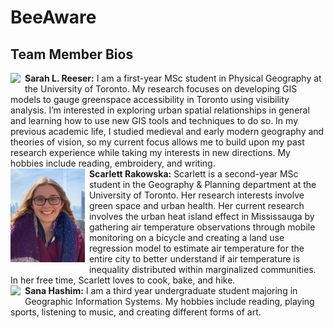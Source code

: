 # BeeAware

## Team Member Bios

<img src="./images/sarah.jpg" style="max-height:150px; margin:0 .5em .25em 0; float: left;" /> **Sarah L. Reeser:** I am a first-year MSc student in Physical Geography at the University of Toronto. My research focuses on developing GIS models to gauge greenspace accessibility in Toronto using visibility analysis. I’m interested in exploring urban spatial relationships in general and learning how to use new GIS tools and techniques to do so. In my previous academic life, I studied medieval and early modern geography and theories of vision, so my current focus allows me to build upon my past research experience while taking my interests in new directions. My hobbies include reading, embroidery, and writing.<br style="clear:both;" />
<img src="../images/scarlett.jpg" style="max-height:150px; margin:0 .5em .25em 0; float: left;" /> **Scarlett Rakowska:** Scarlett is a second-year MSc student in the Geography & Planning department at the University of Toronto. Her research interests involve green space and urban health. Her current research involves the urban heat island effect in Mississauga by gathering air temperature observations through mobile monitoring on a bicycle and creating a land use regression model to estimate air temperature for the entire city to better understand if air temperature is inequality distributed within marginalized communities. In her free time, Scarlett loves to cook, bake, and hike.<br style="clear:both;" />
<img src="./images/sana.jpg" style="max-height:150px; margin:0 .5em .25em 0; float: left;" /> **Sana Hashim:** I am a third year undergraduate student majoring in Geographic Information Systems. My hobbies include reading, playing sports, listening to music, and creating different forms of art.<br style="clear:both;" />